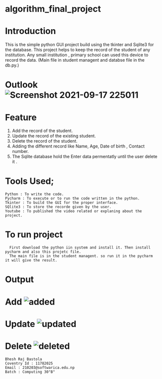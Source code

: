 # algorithm_final_project

# Introduction
  This is the simple python GUI project build using the tkinter and Sqlite3 for the database. 
  This project helps to keep the record of the student of any institution.
  Any small institution , primary school can used this device to record the data.
           (Main file in student managent and databse file in the db.py.)
  
  # Outlook ![Screenshot 2021-09-17 225011](https://user-images.githubusercontent.com/85820273/133827821-5c0ba912-61ca-4d87-aa90-ce11e48aaa63.jpg)

  
  # Feature
  1. Add the record of the student.
  2. Update the record of the existing student.
  3. Delete the record of the student.
  4. Adding  the different record like Name, Age, Date of birth , Contact number.
  5. The Sqlite database hold the Enter data permentatly until the user delete it .
  
  
  # Tools Used;
    Python : To write the code.
    Pycharm : To execute or to run the code written in the python.
    Tkinter : To build the GUI for the proper interface.
    SQlite3 : To store the recorde given by the user.
    Youtube : To published the video related or explaning about the project.
    
   # To run project
      First download the python iin system and install it. Then install pycharm and also this projetc file.
      The main file is in the student managent. so run it in the pycharm it will give the result.
    
    
# Output
   # Add ![added](https://user-images.githubusercontent.com/85820273/133830823-e5a40b83-063c-4e43-ac04-d7e8697d0ba9.jpg)
   # Update ![updated](https://user-images.githubusercontent.com/85820273/133830911-4e2dde7e-1cca-4cd4-abe1-aae6b74a252e.jpg)
   # Delete ![deleted](https://user-images.githubusercontent.com/85820273/133831057-59b27350-8c34-4320-92bb-142d6ce65deb.jpg)

    Bhesh Raj Bastola
    Coventry Id : 11782025
    Email : 210203@softwarica.edu.np
    Batch : Computing 30"B"
